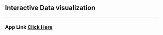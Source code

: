 ## Interactive Data visualization
---
### App Link [Click Here](http://data-visualization-web.herokuapp.com/)
